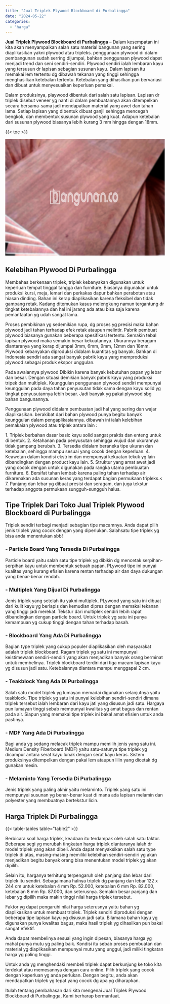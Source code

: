 ```yaml
---
title: "Jual Triplek Plywood Blockboard di Purbalingga"
date: "2024-05-22"
categories: 
  - "harga"
---
```


**Jual Triplek Plywood Blockboard di Purbalingga** – Dalam kesempatan ini kita akan menyampaikan salah satu material bangunan yang sering diaplikasikan yakni plywood atau tripleks. penggunaan plywood di dalam pembangunan sudah serring dijumpai, bahkan penggunaan plywood dapat menjadi trend dan seni sendiri-sendiri. Plywood sendiri ialah lembaran kayu yang tersusun dr lapisan sebagian susunan kayu. Dalam lapisan itu memakai lem tertentu dg dibawah tekanan yang tinggi sehingga menghasilkan ketebalan tertentu. Ketebalan yang dihasilkan pun bervariasi dan dibuat untuk menyesuaikan keperluan pemakai.

Dalam produksinya, playwood dibentuk dari salah satu lapisan. Lapisan dr triplek disebut veneer yg nanti di dalam pembuatannya akan ditempelkan secara bersama-sama jadi mendapatkan material yang awet dan tahan lama. Setiap lapisan yang dibentuk dibuat ganjil sehingga mencegah bengkok, dan membentuk susunan plywood yang kuat. Adapun ketebalan dari susunan plywood biasanya lebih kurang 3 mm hingga dengan 18mm.

{{< toc >}}

![Jual Triplek Plywood Blockboard di Purbalingga](/images/jual-triplek-murah-05.png)

## Kelebihan Plywood Di Purbalingga

Membahas berkenaan triplek, triplek kebanyakan digunakan untuk keperluan tempat tinggal tangga dan furniture. Biasanya digunakan untuk produksi kursi, meja, lemari dan perkakas dapur bahkan perabotan atau hiasan dinding. Bahan ini kerap diaplikasikan karena fleksibel dan tidak gampang retak. Kadang ditemukan kasus melengkung namun tergantung dr tingkat ketebalannya dan hal ini jarang ada atau bisa saja karena pemanfaatan yg udah sangat lama.

Proses pembikinan yg sedemikian rupa, dg proses yg presisi maka bahan plywood jadi tahan terhadap efek retak ataupun melintir. Pabrik pembuat plywood biasanya gunakan beberapa spesifikasi tertentu. Semakin tebal lapisan plywood maka semakin besar kekuatannya. Ukurannya beragam diantaranya yang kerap dijumpai 3mm, 6mm, 9mm, 12mm dan 18mm. Plywood kebanyakan diproduksi didalam kuantitas yg banyak. Bahkan di Indonesia sendiri ada sangat banyak pabrik kayu yang memproduksi plywood sebagai produk ekspor unggulan.

Pada awalannya plywood Dibikin karena banyak kebutuhan papan yg lebar dan besar. Dengan situasi demikian banyak pabrik kayu yang produksi tripek dan multiplek. Keunggulan penggunaan plywood sendiri mempunyai keunggulan pada daya tahan penyusutan tidak sama dengan kayu solid yg tingkat penyusutannya lebih besar. Jadi banyak yg pakai plywood sbg bahan bangunannya.

Penggunaan plywood didalam pembuatan jadi hal yang sering dan wajar diaplikasikan. berakibat dari bahan plywood punya begitu banyak keunggulan dalam pengaplikasiannya. dibawah ini ialah kelebihan pemakaian plywood atau triplek antara lain :

1\. Triplek berbahan dasar basic kayu solid sangat praktis dan enteng untuk di bentuk. 2. Ketahanan pada penyusutan sehingga wujud dan ukurannya tidak gampang berubah. 3. Tersedia didalam beraneka tipe ukuran dan ketebalan, sehingga mampu sesuai yang cocok dengan keperluan. 4. Keawetan dalam kondisi ekstrim dan mempunyai kekuatan tekuk yg lain dibandingkan dengan product kayu lain. 5. Struktur yang amat awet jadi yang cocok dengan untuk digunakan pada rangka utama pembuatan furniture. 6. Bersifat tahan lembab karena paling tahan terhadap air dikarenakan ada susunan keras yang terdapat bagian permukaan tripleks.< 7. Panjang dan lebar yg dibuat presisi dan seragam, dan juga tekstur terhadap anggota permukaan sungguh-sungguh halus.

## Tipe Triplek Dari Toko Jual Triplek Plywood Blockboard di Purbalingga

Triplek sendiri terbagi menjadi sebagian tipe macamnya. Anda dapat pilih jenis triplek yang cocok dengan yang diperlukan. Salahsatu tipe triplek yg bisa anda menentukan sbb!

### \- Particle Board Yang Tersedia Di Purbalingga

Particle board yaitu salah satu tipe triplek yg dibikin dg mencetak serpihan-serpihan kayu untuk membentuk sebuah papan. PLywood tipe ini punyai kualitas yang kurang efisien karena rentan terhadap air dan daya dukungan yang benar-benar rendah.

### \- Multiplek Yang Dijual Di Purbalingga

Jenis triplek yang setelah itu yakni multiplek. PLywood yang satu ini dibuat dari kulit kayu yg berlapis dan kemudian dipres dengan memakai tekanan yang tinggi jadi merekat. Tekstur dari multiplek sendiri lebih rapat dibandingkan dengan particle board. Untuk triplek yg satu ini punya kemampuan yg cukup tinggi dengan tahan terhadap basah.

### \- Blockboard Yang Ada Di Purbalingga

Bagian type triplek yang cukup populer diaplikasikan oleh masyarakat adalah triplek blockboard. Ragam triplek yg satu ini mempunyai keistimewaan sendiri-sendiri yang akan menjadikan banyak orang berminat untuk membelinya. Triplek blockboard terdiri dari tiga macam lapisan kayu yg disusun jadi satu. Ketebalannya diantara mampu menggapai 2 cm.

### \- Teakblock Yang Ada Di Purbalingga

Salah satu model triplek yg lumayan memadai digunakan selanjutnya yaitu teakblock. Tipe triplek yg satu ini punyai kelebihan sendiri-sendiri dimana triplek tersebut ialah lembaran dari kayu jati yang disusun jadi satu. Hargaya pun lumayan tinggi sebab mempunyai kwalitas yg amat bagus dan rentan pada air. Siapun yang memakai tipe triplek ini bakal amat efisien untuk anda pastinya.

### \- MDF Yang Ada Di Purbalingga

Bagi anda yg sedang melacak triplek mampu memilih jenis yang satu ini. Medium Density Fiberboard (MDF) yaitu satu-satunya tipe triplek yg dicampur antara serat kayu lunak dengan serat kayu keras. Sistem produksinya ditempelkan dengan pakai lem ataupun lilin yang dicetak dg gunakan mesin.

### \- Melaminto Yang Tersedia Di Purbalingga

Jenis triplek yang paling akhir yaitu melaminto. Triplek yang satu ini mempunyai susunan yg benar-benar kuat di mana ada lapisan melamin dan polyester yang membuatnya bertekstur licin.

## Harga Triplek Di Purbalingga

{{< table-tables table="table2" >}}

Berbicara soal harga triplek, keadaan itu terdampak oleh salah satu faktor. Beberapa segi yg merubah tingkatan harga triplek diantaranya ialah dr model triplek yang akan dibeli. Anda dapat menyaksikan salah satu type triplek di atas, masing-masing memiliki kelebihan sendiri-sendiri yg akan menjadikan begitu banyak orang bisa menentukan model triplek yg akan dipilih.

Selain itu, harganya terhitung terpengaruh oleh panjang dan lebar dari triplek itu sendiri. Sebagaimana halnya triplek dg panjang dan lebar 122 x 244 cm untuk ketebalan 4 mm Rp. 52.000, ketebalan 6 mm Rp. 82.000, ketebalan 8 mm Rp. 87.000, dan seterusnya. Semakin besar panjang dan lebar yg dipilih maka makin tinggi nilai harga triplek tersebut.

Faktor yg dapat pengaruhi nilai harga seterusnya yaitu bahan yg diaplikasikan untuk membuat triplek. Triplek sendiri diproduksi dengan beberapa tipe lapisan kayu yg disusun jadi satu. Bilamana bahan kayu yg digunakan punya kwalitas bagus, maka hasil triplek yg dihasilkan pun bakal sangat efektif.

Anda dapat membelinya sesuai yang ingin dipesan, biasanya harga yg mahal punya mutu yg paling baik. Kondisi itu sebab proses pembuatan dan material yg diaplikasikan mempunyai mutu yang unggul, jadi miliki tingkatan harga yg paling tinggi.

Untuk anda yg menghendaki membeli triplek dapat berkunjung ke toko kita terdekat atau memesannya dengan cara online. Pilih triplek yang cocok dengan keperluan yg anda perlukan. Dengan begitu, anda akan mendapatkan triplek yg tepat yang cocok dg apa yg diharapkan.

Itulah tentang pembahasan dari kita mengenai Jual Triplek Plywood Blockboard di Purbalingga, Kami berharap bermanfaat.
